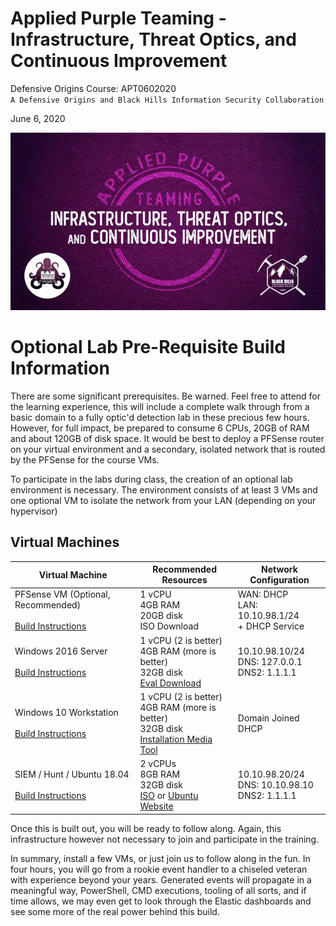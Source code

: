 # Applied Purple Teaming - Infrastructure, Threat Optics, and Continuous Improvement
Defensive Origins Course: APT0602020<br>
`A Defensive Origins and Black Hills Information Security Collaboration`

June 6, 2020

![](https://github.com/DefensiveOrigins/dolib-images/raw/master/doc/images/APT06202001/EZRMAZUXYAAj-JD.jpg)

# Optional Lab Pre-Requisite Build Information

There are some significant prerequisites. Be warned. Feel free to attend for the learning experience, this will include a complete walk through from a basic domain to a fully optic'd detection lab in these precious few hours. However, for full impact, be prepared to consume 6 CPUs, 20GB of RAM and about 120GB of disk space. It would be best to deploy a PFSense router on your virtual environment and a secondary, isolated network that is routed by the PFSense for the course VMs.

To participate in the labs during class, the creation of an optional lab environment is necessary.  The environment consists of at least 3 VMs and one optional VM to isolate the network from your LAN (depending on your hypervisor)

## Virtual Machines
| Virtual Machine                          | Recommended Resources                    | Network Configuration                    |
|------------------------------------------|------------------------------------------|------------------------------------------|
| PFSense VM (Optional, Recommended)<br><br>[Build Instructions][1] | 1 vCPU<br>4GB RAM<br>20GB disk<br>ISO Download | WAN: DHCP<br>LAN: 10.10.98.1/24<br>+ DHCP Service |
| Windows 2016 Server<br><br>[Build Instructions][2] | 1 vCPU (2 is better)<br>4GB RAM (more is better)<br>32GB disk<br>[Eval Download][3] | 10.10.98.10/24<br>DNS: 127.0.0.1<br>DNS2: 1.1.1.1 |
| Windows 10 Workstation<br><br>[Build Instructions][4] | 1 vCPU (2 is better)<br>4GB RAM (more is better)<br>32GB disk<br>[Installation Media Tool][5] | Domain Joined<br>DHCP                    |
| SIEM / Hunt / Ubuntu 18.04<br><br>[Build Instructions][6] | 2 vCPUs<br>8GB RAM<br>32GB disk<br> [ISO][7] or [Ubuntu Website][8]          | 10.10.98.20/24<br>DNS: 10.10.98.10<br>DNS2: 1.1.1.1 |

Once this is built out, you will be ready to follow along. Again, this infrastructure however not necessary to join and participate in the training.

In summary, install a few VMs, or just join us to follow along in the fun. In four hours, you will go from a rookie event handler to a chiseled veteran with experience beyond your years. Generated events will propagate in a meaningful way, PowerShell, CMD executions, tooling of all sorts, and if time allows, we may even get to look through the Elastic dashboards and see some more of the real power behind this build.

  [1]: 1-PFSense.md
  [2]: 2-DomainController
  [3]: https://www.microsoft.com/en-us/evalcenter/evaluate-windows-server-2016?filetype=ISO
  [4]: 3-Workstation
  [5]: https://www.microsoft.com/en-us/software-download/windows10
  [6]: 4-HuntSIEM
  [7]: https://releases.ubuntu.com/18.04.4/ubuntu-18.04.4-live-server-amd64.iso
  [8]: https://releases.ubuntu.com/18.04.4/
